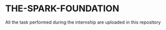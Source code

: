 # THE-SPARK-FOUNDATION
All the task performed during the internship are uploaded in this repository



